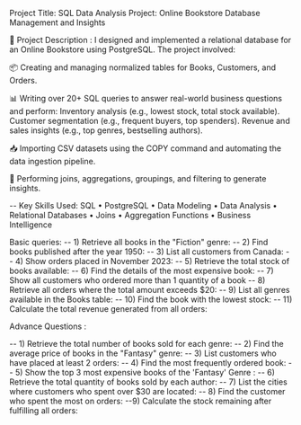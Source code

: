 Project Title:
SQL Data Analysis Project: Online Bookstore Database Management and Insights

🔹 Project Description :
I designed and implemented a relational database for an Online Bookstore using PostgreSQL. The project involved:

📦 Creating and managing normalized tables for Books, Customers, and Orders.

📊 Writing over 20+ SQL queries to answer real-world business questions and perform:
Inventory analysis (e.g., lowest stock, total stock available).
Customer segmentation (e.g., frequent buyers, top spenders).
Revenue and sales insights (e.g., top genres, bestselling authors).

📥 Importing CSV datasets using the COPY command and automating the data ingestion pipeline.

🔎 Performing joins, aggregations, groupings, and filtering to generate insights.

-- Key Skills Used:
 SQL • PostgreSQL • Data Modeling • Data Analysis • Relational Databases • Joins • Aggregation Functions • Business Intelligence

Basic queries:
-- 1) Retrieve all books in the "Fiction" genre:
-- 2) Find books published after the year 1950:
-- 3) List all customers from Canada:
-- 4) Show orders placed in November 2023:
-- 5) Retrieve the total stock of books available:
-- 6) Find the details of the most expensive book:
-- 7) Show all customers who ordered more than 1 quantity of a book
-- 8) Retrieve all orders where the total amount exceeds $20:
-- 9) List all genres available in the Books table:
-- 10) Find the book with the lowest stock:
-- 11) Calculate the total revenue generated from all orders:


Advance Questions : 

-- 1) Retrieve the total number of books sold for each genre:
-- 2) Find the average price of books in the "Fantasy" genre:
-- 3) List customers who have placed at least 2 orders:
-- 4) Find the most frequently ordered book:
-- 5) Show the top 3 most expensive books of the 'Fantasy' Genre :
-- 6) Retrieve the total quantity of books sold by each author:
-- 7) List the cities where customers who spent over $30 are located:
-- 8) Find the customer who spent the most on orders:
--9) Calculate the stock remaining after fulfilling all orders:
